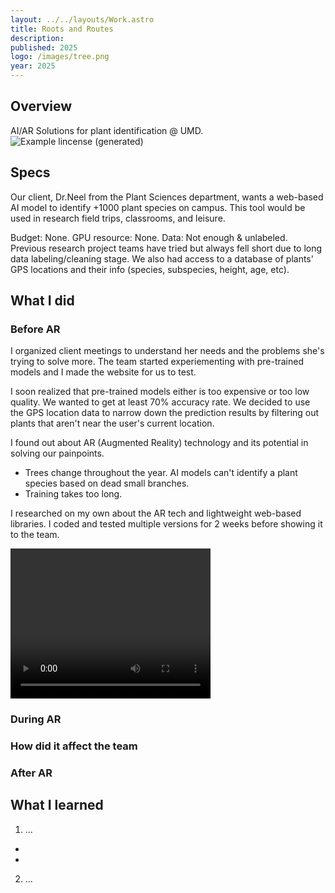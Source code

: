 ```yaml
---
layout: ../../layouts/Work.astro
title: Roots and Routes
description:
published: 2025
logo: /images/tree.png
year: 2025
---
```


## Overview
AI/AR Solutions for plant identification @ UMD.
![Example lincense (generated)](/images/group.png)

## Specs
Our client, Dr.Neel from the Plant Sciences department, wants a web-based AI model to identify +1000 plant species on campus. This tool would be used in research field trips, classrooms, and leisure. 

Budget: None. GPU resource: None. Data: Not enough & unlabeled. Previous research project teams have tried but always fell short due to long data labeling/cleaning stage. We also had access to a database of plants' GPS locations and their info (species, subspecies, height, age, etc). 

## What I did 

### Before AR 
I organized client meetings to understand her needs and the problems she's trying to solve more. The team started experiementing with pre-trained models and I made the website for us to test. 

I soon realized that pre-trained models either is too expensive or too low quality. We wanted to get at least 70% accuracy rate. We decided to use the GPS location data to narrow down the prediction results by filtering out plants that aren't near the user's current location. 

I found out about AR (Augmented Reality) technology and its potential in solving our painpoints. 
- Trees change throughout the year. AI models can't identify a plant species based on dead small branches. 
- Training takes too long. 

I researched on my own about the AR tech and lightweight web-based libraries. I coded and tested multiple versions for 2 weeks before showing it to the team. 

<video width="320" height="240" controls>
  <source src="/video/pokemon.mp4" type="video/mp4">
</video>

### During AR 
### How did it affect the team

### After AR



## What I learned
1. ...
- 
- 
2. ...